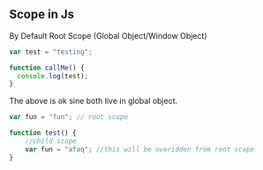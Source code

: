
## Scope in Js

By Default Root Scope (Global Object/Window Object)

```js
var test = "testing";

function callMe() {
  console.log(test);
}
```

The above is ok sine both live in global object.

```js
var fun = "fun"; // root scope

function test() {
	//child scope 
	var fun = "afaq"; //this will be overidden from root scope
}
```